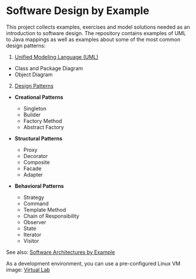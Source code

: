 # Software Design by Example
This project collects examples, exercises and model solutions needed as an introduction to software design.
The repository contains examples of UML to Java mappings as well as examples about some of the most common
design patterns:

1. [Unified Modeling Language (UML)](https://github.com/teiniker/teiniker-lectures-softwaredesign/tree/master/uml-to-java)
  * Class and Package Diagram
  * Object Diagram

2. [Design Patterns](https://github.com/teiniker/teiniker-lectures-softwaredesign/tree/master/oo-design)
  * **Creational Patterns**
    - Singleton
    - Builder
    - Factory Method
    - Abstract Factory
    
  * **Structural Patterns**
    - Proxy
    - Decorator
    - Composite
    - Facade   
    - Adapter
     
  * **Behavioral Patterns**
    - Strategy
    - Command
    - Template Method
    - Chain of Responsibility
    - Observer
    - State
    - Iterator
    - Visitor
    
See also: 
[Software Architectures by Example](https://github.com/teiniker/teiniker-lectures-softwarearchitectures) 

As a development environment, you can use a pre-configured Linux VM image:
[Virtual Lab](https://drive.google.com/drive/folders/1AzsF4Mvh1HJ8k6OW5W5hQ5CF0HdqA51l)
